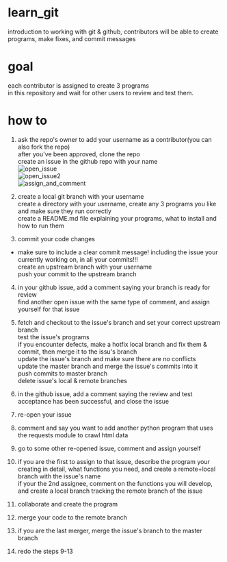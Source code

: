 # learn_git
introduction to working with git &amp; github, contributors will be able to create programs, make fixes, and commit messages

goal
====  
  
each contributor is assigned to create 3 programs  
in this repository and wait for other users to review and test them.  
  
how to
======  
  
1) ask the repo's owner to add your username as a contributor(you can also fork the repo)  
after you've been approved, clone the repo  
create an issue in the github repo with your name  
![open_issue](https://github.com/yehonadav/learn_git/blob/master/images/open_issue.JPG?raw=true)  
![open_issue2](https://github.com/yehonadav/learn_git/blob/master/images/open_issue2.JPG?raw=true)  
![assign_and_comment](https://github.com/yehonadav/learn_git/blob/master/images/assign_and_comment.JPG?raw=true)  
  
2) create a local git branch with your username  
create a directory with your username, create any 3 programs you like and make sure they run correctly  
create a README.md file explaining your programs, what to install and how to run them  
  
3) commit your code changes  
* make sure to include a clear commit message! including the issue your currently working on, in all your commits!!!  
create an upstream branch with your username  
push your commit to the upstream branch  
  
4) in your github issue, add a comment saying your branch is ready for review  
find another open issue with the same type of comment, and assign yourself for that issue  
  
5) fetch and checkout to the issue's branch and set your correct upstream branch  
test the issue's programs  
if you encounter defects, make a hotfix local branch and fix them & commit, then merge it to the issu's branch  
update the issue's branch and make sure there are no conflicts  
update the master branch and merge the issue's commits into it  
push commits to master branch  
delete issue's local &amp; remote branches  
  
6) in the github issue, add a comment saying the review and test acceptance has been successful, and close the issue  
  
7) re-open your issue  

8) comment and say you want to add another python program that uses the requests module to crawl html data  
  
9) go to some other re-opened issue, comment and assign yourself  
  
10) if you are the first to assign to that issue, describe the program your creating in detail, what functions you need, and create a remote+local branch with the issue's name  
if your the 2nd assignee, comment on the functions you will develop, and create a local branch tracking the remote branch of the issue  
  
11) collaborate and create the program  
  
12) merge your code to the remote branch  

13) if you are the last merger, merge the issue's branch to the master branch  
  
14) redo the steps 9-13  
  
  
  
  
  
  
  
  
  
  
  
  
  
